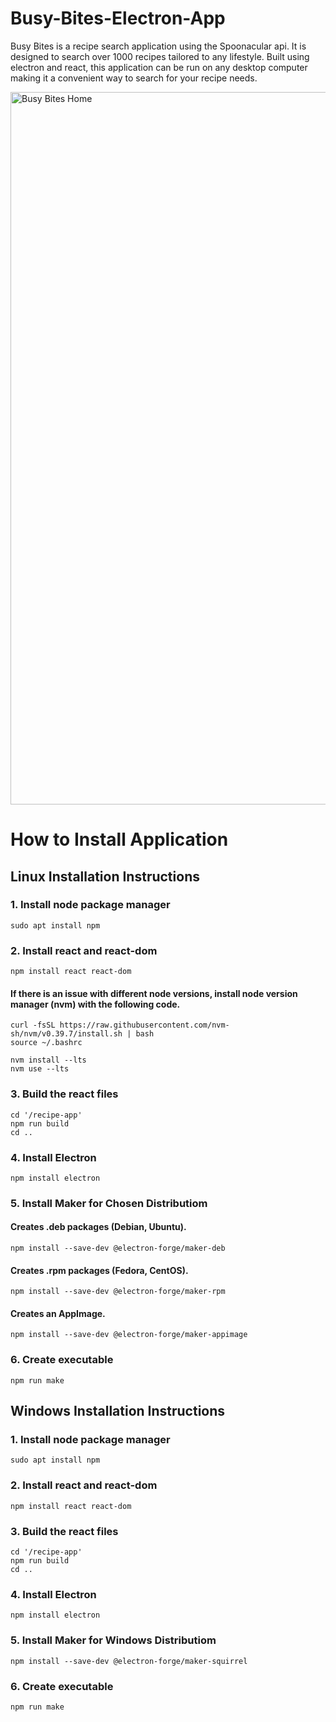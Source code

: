 # Busy-Bites-Electron-App
Busy Bites is a recipe search application using the Spoonacular api. It is designed to search over 1000 recipes tailored to any lifestyle. Built using electron and react, this application can be run on any desktop computer making it a convenient way to search for your recipe needs.

<img width="1447" height="1140" alt="Busy Bites Home" src="https://github.com/user-attachments/assets/71216c36-80af-43f3-a289-b3f65fcd3c7e" />


# How to Install Application

## Linux Installation Instructions
### 1. Install node package manager
```
sudo apt install npm
```
### 2. Install react and react-dom
```
npm install react react-dom
```
#### If there is an issue with different node versions, install node version manager (nvm) with the following code.
```
curl -fsSL https://raw.githubusercontent.com/nvm-sh/nvm/v0.39.7/install.sh | bash
source ~/.bashrc

nvm install --lts
nvm use --lts   
```
### 3. Build the react files 
```
cd '/recipe-app'
npm run build
cd ..
```
### 4. Install Electron 
```
npm install electron
```
### 5. Install Maker for Chosen Distributiom
#### Creates .deb packages (Debian, Ubuntu).
```
npm install --save-dev @electron-forge/maker-deb 
```
#### Creates .rpm packages (Fedora, CentOS).
```
npm install --save-dev @electron-forge/maker-rpm
```
#### Creates an AppImage.
```
npm install --save-dev @electron-forge/maker-appimage
```
### 6. Create executable
```
npm run make
```

## Windows Installation Instructions
### 1. Install node package manager
```
sudo apt install npm
```
### 2. Install react and react-dom
```
npm install react react-dom
```
### 3. Build the react files 
```
cd '/recipe-app'
npm run build
cd ..
```
### 4. Install Electron 
```
npm install electron
```
### 5. Install Maker for Windows Distributiom
```
npm install --save-dev @electron-forge/maker-squirrel
```
### 6. Create executable
```
npm run make
```
